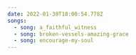 ```yaml
---
date: 2022-01-30T18:00:54.778Z
songs:
  - song: a_faithful_witness
  - song: broken-vessels-amazing-grace
  - song: encourage-my-soul
---
```

